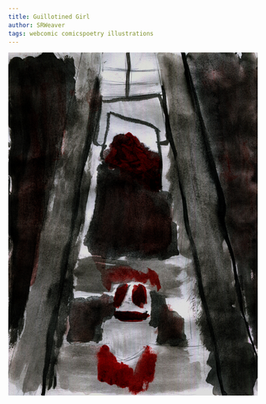 ```yaml
---
title: Guillotined Girl
author: SRWeaver
tags: webcomic comicspoetry illustrations
---
```

![image](https://raw.githubusercontent.com/LWFlouisa/EmirotamoSynd/main/images/rahwierudaeruda.jpg)
